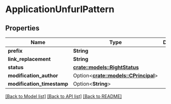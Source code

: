 # ApplicationUnfurlPattern

## Properties

Name | Type | Description | Notes
------------ | ------------- | ------------- | -------------
**prefix** | **String** |  | 
**link_replacement** | **String** |  | 
**status** | [**crate::models::RightStatus**](RightStatus.md) |  | 
**modification_author** | Option<[**crate::models::CPrincipal**](CPrincipal.md)> |  | [optional]
**modification_timestamp** | Option<**String**> |  | [optional]

[[Back to Model list]](../README.md#documentation-for-models) [[Back to API list]](../README.md#documentation-for-api-endpoints) [[Back to README]](../README.md)


